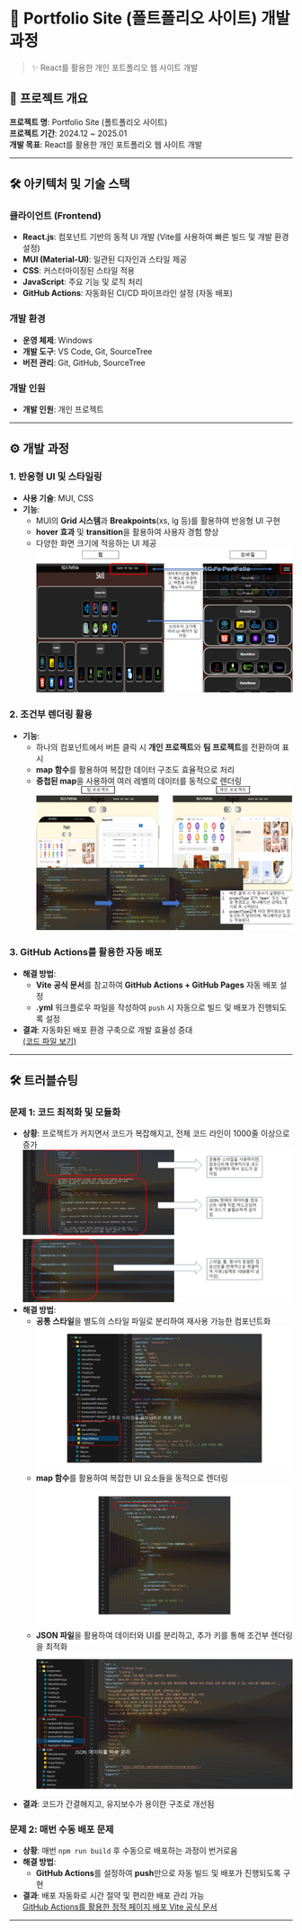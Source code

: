 # 📌 Portfolio Site (폴트폴리오 사이트) 개발 과정

> ✨ React를 활용한 개인 포트폴리오 웹 사이트 개발

## 📖 프로젝트 개요

**프로젝트 명**: Portfolio Site (폴트폴리오 사이트)  
**프로젝트 기간**: 2024.12 ~ 2025.01  
**개발 목표**: React를 활용한 개인 포트폴리오 웹 사이트 개발

---

## 🛠️ 아키텍처 및 기술 스택

### **클라이언트 (Frontend)**

- **React.js**: 컴포넌트 기반의 동적 UI 개발 (Vite를 사용하여 빠른 빌드 및 개발 환경 설정)
- **MUI (Material-UI)**: 일관된 디자인과 스타일 제공
- **CSS**: 커스터마이징된 스타일 적용
- **JavaScript**: 주요 기능 및 로직 처리
- **GitHub Actions**: 자동화된 CI/CD 파이프라인 설정 (자동 배포)

### **개발 환경**

- **운영 체제**: Windows
- **개발 도구**: VS Code, Git, SourceTree
- **버전 관리**: Git, GitHub, SourceTree

### **개발 인원**

- **개발 인원**: 개인 프로젝트

---

## ⚙️ 개발 과정

### 1. **반응형 UI 및 스타일링**

- **사용 기술**: MUI, CSS
- **기능**:
  - MUI의 **Grid 시스템**과 **Breakpoints**(xs, lg 등)를 활용하여 반응형 UI 구현
  - **hover 효과** 및 **transition**을 활용하여 사용자 경험 향상
  - 다양한 화면 크기에 적응하는 UI 제공  
    ![이미지 설명](./guide_images/포트폴리오%20반응형.PNG)

### 2. **조건부 렌더링 활용**

- **기능**:
  - 하나의 컴포넌트에서 버튼 클릭 시 **개인 프로젝트**와 **팀 프로젝트**를 전환하여 표시
  - **map 함수**를 활용하여 복잡한 데이터 구조도 효율적으로 처리
  - **중첩된 map**을 사용하여 여러 레벨의 데이터를 동적으로 렌더링  
    ![이미지 설명](./guide_images/프로젝트%20조건부.PNG)

### 3. **GitHub Actions를 활용한 자동 배포**

- **해결 방법**:
  - **Vite 공식 문서**를 참고하여 **GitHub Actions + GitHub Pages** 자동 배포 설정
  - **.yml** 워크플로우 파일을 작성하여 `push` 시 자동으로 빌드 및 배포가 진행되도록 설정
- **결과**: 자동화된 배포 환경 구축으로 개발 효율성 증대  
  [(코드 파일 보기)](https://github.com/KimGiJeong1101/kgj-portfolio/blob/main/.github/workflows/deploy.yml)

---

## 🛠️ 트러블슈팅

### **문제 1: 코드 최적화 및 모듈화**

- **상황**: 프로젝트가 커지면서 코드가 복잡해지고, 전체 코드 라인이 1000줄 이상으로 증가  
  ![이미지 설명](./guide_images/코드의%20문제점들.PNG)
- **해결 방법**:
  - **공통 스타일**을 별도의 스타일 파일로 분리하여 재사용 가능한 컴포넌트화  
    ![이미지 설명](./guide_images/공통된%20스타일.PNG)
  - **map 함수**를 활용하여 복잡한 UI 요소들을 동적으로 렌더링  
    ![이미지 설명](./guide_images/map함수%20활용.PNG)
  - **JSON 파일**을 활용하여 데이터와 UI를 분리하고, 추가 키를 통해 조건부 렌더링을 최적화  
    ![이미지 설명](./guide_images/JSON%20개별관리.PNG)
- **결과**: 코드가 간결해지고, 유지보수가 용이한 구조로 개선됨

### **문제 2: 매번 수동 배포 문제**

- **상황**: 매번 `npm run build` 후 수동으로 배포하는 과정이 번거로움
- **해결 방법**:
  - **GitHub Actions**를 설정하여 **push**만으로 자동 빌드 및 배포가 진행되도록 구현
- **결과**: 배포 자동화로 시간 절약 및 편리한 배포 관리 가능  
  [GitHub Actions를 활용한 정적 페이지 배포 Vite 공식 문서](https://ko.vite.dev/guide/static-deploy.html)

---
